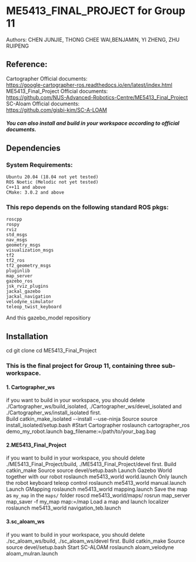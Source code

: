 # ME5413_FINAL_PROJECT for Group 11  
Authors: CHEN JUNJIE, THONG CHEE WAI,BENJAMIN, YI ZHENG, ZHU RUIPENG

## Reference:  

Cartographer Official documents:  
https://google-cartographer-ros.readthedocs.io/en/latest/index.html  
ME5413_Final_Project Official documents:  
https://github.com/NUS-Advanced-Robotics-Centre/ME5413_Final_Project  
SC-Aloam Official documents:  
https://github.com/gisbi-kim/SC-A-LOAM  

##### You can also install and build in your workspace according to official documents.

## Dependencies

### System Requirements:

    Ubuntu 20.04 (18.04 not yet tested)
    ROS Noetic (Melodic not yet tested)
    C++11 and above
    CMake: 3.0.2 and above
    
### This repo depends on the following standard ROS pkgs:

    roscpp
    rospy
    rviz
    std_msgs
    nav_msgs
    geometry_msgs
    visualization_msgs
    tf2
    tf2_ros
    tf2_geometry_msgs
    pluginlib
    map_server
    gazebo_ros
    jsk_rviz_plugins
    jackal_gazebo
    jackal_navigation
    velodyne_simulator
    teleop_twist_keyboard

And this gazebo_model repositiory  

## Installation  

cd
git clone
cd ME5413_Final_Project  

### This is the final project for Group 11, containing three sub-workspace.
#### 1. Cartographer_ws
if you want to build in your workspace, you should delete ./Cartographer_ws/build_isolated, ./Cartographer_ws/devel_isolated and ./Cartographer_ws/install_isolated first.  
Build
catkin_make_isolated --install --use-ninja
Source
source install_isolated/setup.bash
#Start Cartographer
roslaunch cartographer_ros demo_my_robot.launch bag_filename:=/path/to/your_bag.bag

#### 2.ME5413_Final_Project
if you want to build in your workspace, you should delete ./ME5413_Final_Project/build, ./ME5413_Final_Project/devel first.
Build
catkin_make
Source
source devel/setup.bash
Launch Gazebo World together with our robot
roslaunch me5413_world world.launch
Only launch the robot keyboard teleop control
roslaunch me5413_world manual.launch
Launch GMapping
roslaunch me5413_world mapping.launch
Save the map as `my_map` in the `maps/` folder
roscd me5413_world/maps/
rosrun map_server map_saver -f my_map map:=/map
Load a map and launch localizer
roslaunch me5413_world navigation_teb.launch

#### 3.sc_aloam_ws
if you want to build in your workspace, you should delete ./sc_aloam_ws/build, ./sc_aloam_ws/devel first.
Build
catkin_make
Source
source devel/setup.bash
Start SC-ALOAM
roslaunch aloam_velodyne aloam_mulran.launch 


